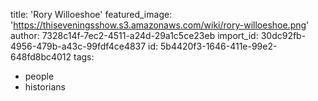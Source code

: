 title: 'Rory Willoeshoe'
featured_image: 'https://thiseveningsshow.s3.amazonaws.com/wiki/rory-willoeshoe.png'
author: 7328c14f-7ec2-4511-a24d-29a1c5ce23eb
import_id: 30dc92fb-4956-479b-a43c-99fdf4ce4837
id: 5b4420f3-1646-411e-99e2-648fd8bc4012
tags:
  - people
  - historians
